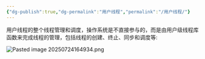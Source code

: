 ```yaml
---
{"dg-publish":true,"dg-permalink":"用户线程","permalink":"/用户线程/"}
---
```



用户线程的整个线程管理和调度，操作系统是不直接参与的，而是由用户级线程库函数来完成线程的管理，包括线程的创建、终止、同步和调度等:

![Pasted image 20250724164934.png](/img/user/attachments/images/Pasted%20image%2020250724164934.png)